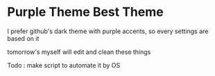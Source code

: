 # Purple Theme Best Theme

I prefer github's dark theme with purple accents, so every settings are based on it

tomorrow's myself will edit and clean these things

Todo : make script to automate it by OS
